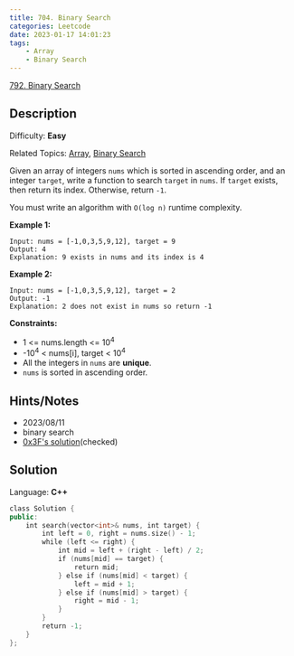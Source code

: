 ```yaml
---
title: 704. Binary Search
categories: Leetcode
date: 2023-01-17 14:01:23
tags:
    - Array
    - Binary Search
---
```


[792\. Binary Search](https://leetcode.com/problems/binary-search/)

## Description

Difficulty: **Easy**

Related Topics: [Array](https://leetcode.com/tag/array/), [Binary Search](https://leetcode.com/tag/binary-search/)

Given an array of integers `nums` which is sorted in ascending order, and an integer `target`, write a function to search `target` in `nums`. If `target` exists, then return its index. Otherwise, return `-1`.

You must write an algorithm with `O(log n)` runtime complexity.

**Example 1:**

```text
Input: nums = [-1,0,3,5,9,12], target = 9
Output: 4
Explanation: 9 exists in nums and its index is 4
```

**Example 2:**

```text
Input: nums = [-1,0,3,5,9,12], target = 2
Output: -1
Explanation: 2 does not exist in nums so return -1
```

**Constraints:**

* 1 <= nums.length <= 10<sup>4</sup>
* -10<sup>4</sup> < nums[i], target < 10<sup>4</sup>
* All the integers in `nums` are **unique**.
* `nums` is sorted in ascending order.

## Hints/Notes

* 2023/08/11
* binary search
* [0x3F's solution](https://leetcode.cn/problems/binary-search/solutions/2023397/er-fen-cha-zhao-zong-shi-xie-bu-dui-yi-g-eplk/)(checked)

## Solution

Language: **C++**

```C++
class Solution {
public:
    int search(vector<int>& nums, int target) {
        int left = 0, right = nums.size() - 1;
        while (left <= right) {
            int mid = left + (right - left) / 2;
            if (nums[mid] == target) {
                return mid;
            } else if (nums[mid] < target) {
                left = mid + 1;
            } else if (nums[mid] > target) {
                right = mid - 1;
            }
        }
        return -1;
    }
};
```

